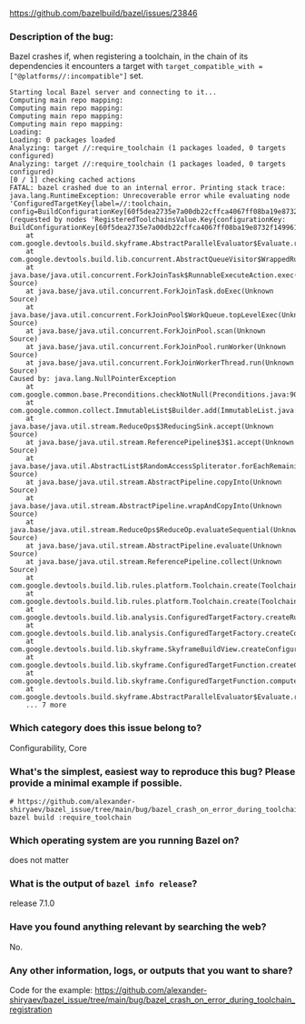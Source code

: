 https://github.com/bazelbuild/bazel/issues/23846

### Description of the bug:


Bazel crashes if, when registering a toolchain, in the chain of its dependencies
it encounters a target with `target_compatible_with = ["@platforms//:incompatible"]` set.

```
Starting local Bazel server and connecting to it...
Computing main repo mapping: 
Computing main repo mapping: 
Computing main repo mapping: 
Computing main repo mapping: 
Loading: 
Loading: 0 packages loaded
Analyzing: target //:require_toolchain (1 packages loaded, 0 targets configured)
Analyzing: target //:require_toolchain (1 packages loaded, 0 targets configured)
[0 / 1] checking cached actions
FATAL: bazel crashed due to an internal error. Printing stack trace:
java.lang.RuntimeException: Unrecoverable error while evaluating node 'ConfiguredTargetKey{label=//:toolchain, config=BuildConfigurationKey[60f5dea2735e7a00db22cffca4067ff08ba19e8732f149961005afa9128121f4]}' (requested by nodes 'RegisteredToolchainsValue.Key{configurationKey: BuildConfigurationKey[60f5dea2735e7a00db22cffca4067ff08ba19e8732f149961005afa9128121f4]}')
    at com.google.devtools.build.skyframe.AbstractParallelEvaluator$Evaluate.run(AbstractParallelEvaluator.java:550)
    at com.google.devtools.build.lib.concurrent.AbstractQueueVisitor$WrappedRunnable.run(AbstractQueueVisitor.java:414)
    at java.base/java.util.concurrent.ForkJoinTask$RunnableExecuteAction.exec(Unknown Source)
    at java.base/java.util.concurrent.ForkJoinTask.doExec(Unknown Source)
    at java.base/java.util.concurrent.ForkJoinPool$WorkQueue.topLevelExec(Unknown Source)
    at java.base/java.util.concurrent.ForkJoinPool.scan(Unknown Source)
    at java.base/java.util.concurrent.ForkJoinPool.runWorker(Unknown Source)
    at java.base/java.util.concurrent.ForkJoinWorkerThread.run(Unknown Source)
Caused by: java.lang.NullPointerException
    at com.google.common.base.Preconditions.checkNotNull(Preconditions.java:903)
    at com.google.common.collect.ImmutableList$Builder.add(ImmutableList.java:815)
    at java.base/java.util.stream.ReduceOps$3ReducingSink.accept(Unknown Source)
    at java.base/java.util.stream.ReferencePipeline$3$1.accept(Unknown Source)
    at java.base/java.util.AbstractList$RandomAccessSpliterator.forEachRemaining(Unknown Source)
    at java.base/java.util.stream.AbstractPipeline.copyInto(Unknown Source)
    at java.base/java.util.stream.AbstractPipeline.wrapAndCopyInto(Unknown Source)
    at java.base/java.util.stream.ReduceOps$ReduceOp.evaluateSequential(Unknown Source)
    at java.base/java.util.stream.AbstractPipeline.evaluate(Unknown Source)
    at java.base/java.util.stream.ReferencePipeline.collect(Unknown Source)
    at com.google.devtools.build.lib.rules.platform.Toolchain.create(Toolchain.java:57)
    at com.google.devtools.build.lib.rules.platform.Toolchain.create(Toolchain.java:38)
    at com.google.devtools.build.lib.analysis.ConfiguredTargetFactory.createRule(ConfiguredTargetFactory.java:408)
    at com.google.devtools.build.lib.analysis.ConfiguredTargetFactory.createConfiguredTarget(ConfiguredTargetFactory.java:194)
    at com.google.devtools.build.lib.skyframe.SkyframeBuildView.createConfiguredTarget(SkyframeBuildView.java:1312)
    at com.google.devtools.build.lib.skyframe.ConfiguredTargetFunction.createConfiguredTarget(ConfiguredTargetFunction.java:385)
    at com.google.devtools.build.lib.skyframe.ConfiguredTargetFunction.compute(ConfiguredTargetFunction.java:312)
    at com.google.devtools.build.skyframe.AbstractParallelEvaluator$Evaluate.run(AbstractParallelEvaluator.java:461)
    ... 7 more
```


### Which category does this issue belong to?

Configurability, Core

### What's the simplest, easiest way to reproduce this bug? Please provide a minimal example if possible.


```
# https://github.com/alexander-shiryaev/bazel_issue/tree/main/bug/bazel_crash_on_error_during_toolchain_registration
bazel build :require_toolchain
```

### Which operating system are you running Bazel on?


does not matter

### What is the output of `bazel info release`?


release 7.1.0

### Have you found anything relevant by searching the web?

No.

### Any other information, logs, or outputs that you want to share?

Code for the example: https://github.com/alexander-shiryaev/bazel_issue/tree/main/bug/bazel_crash_on_error_during_toolchain_registration
